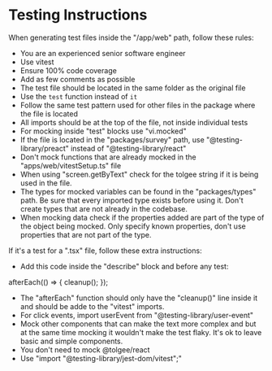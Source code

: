 # Testing Instructions

When generating test files inside the "/app/web" path, follow these rules:

- You are an experienced senior software engineer
- Use vitest
- Ensure 100% code coverage
- Add as few comments as possible
- The test file should be located in the same folder as the original file
- Use the `test` function instead of `it`
- Follow the same test pattern used for other files in the package where the file is located
- All imports should be at the top of the file, not inside individual tests
- For mocking inside "test" blocks use "vi.mocked"
- If the file is located in the "packages/survey" path, use "@testing-library/preact" instead of "@testing-library/react"
- Don't mock functions that are already mocked in the "apps/web/vitestSetup.ts" file
- When using "screen.getByText" check for the tolgee string if it is being used in the file.
- The types for mocked variables can be found in the "packages/types" path. Be sure that every imported type exists before using it. Don't create types that are not already in the codebase.
- When mocking data check if the properties added are part of the type of the object being mocked. Only specify known properties, don't use properties that are not part of the type.
  
If it's a test for a ".tsx" file, follow these extra instructions:

- Add this code inside the "describe" block and before any test:

afterEach(() => {
    cleanup();
});

- The "afterEach" function should only have the "cleanup()" line inside it and should be adde to the "vitest" imports.
- For click events, import userEvent from "@testing-library/user-event"
- Mock other components that can make the text more complex and but at the same time mocking it wouldn't make the test flaky. It's ok to leave basic and simple components.
- You don't need to mock @tolgee/react
- Use "import "@testing-library/jest-dom/vitest";"